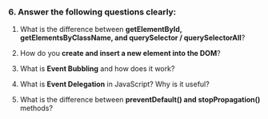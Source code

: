 ### 6. Answer the following questions clearly:

1. What is the difference between **getElementById, getElementsByClassName, and querySelector / querySelectorAll**?



2. How do you **create and insert a new element into the DOM**?


3. What is **Event Bubbling** and how does it work?



4. What is **Event Delegation** in JavaScript? Why is it useful?




5. What is the difference between **preventDefault() and stopPropagation()** methods?

